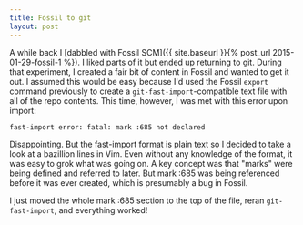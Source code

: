 ```yaml
---
title: Fossil to git
layout: post
---
```

A while back I [dabbled with Fossil SCM]({{ site.baseurl }}{% post_url 2015-01-29-fossil-1 %}). I liked parts of it but ended up returning to git. During that experiment,
I created a fair bit of content in Fossil and wanted to get it out. I assumed this would be easy because I'd
used the Fossil `export` command previously to create a `git-fast-import`-compatible text file with all of the
repo contents. This time, however, I was met with this error upon import:

`fast-import error: fatal: mark :685 not declared`

Disappointing. But the fast-import format is plain text so I decided to take a look at a bazillion lines in
Vim. Even without any knowledge of the format, it was easy to grok what was going on. A key concept was that
"marks" were being defined and referred to later. But mark :685 was being referenced before it was ever created,
which is presumably a bug in Fossil.

I just moved the whole mark :685 section to the top of the file, reran `git-fast-import`, and everything worked!

